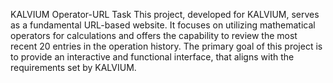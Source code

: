 KALVIUM Operator-URL Task
This project, developed for KALVIUM, serves as a fundamental URL-based website. It focuses on utilizing mathematical operators for calculations and offers the capability to review the most recent 20 entries in the operation history. 
The primary goal of this project is to provide an interactive and functional interface, that aligns with the requirements set by KALVIUM.
